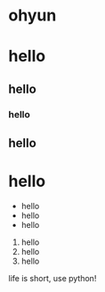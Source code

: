 # ohyun
# hello
## hello
### hello
## hello
# hello

* hello
* hello
* hello

1. hello
2. hello
3. hello

life is short, use python!
